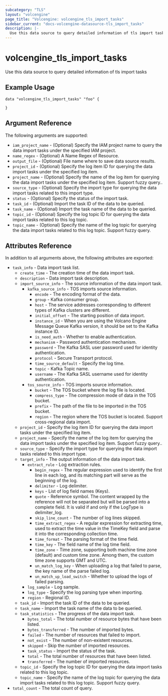 ```yaml
---
subcategory: "TLS"
layout: "volcengine"
page_title: "Volcengine: volcengine_tls_import_tasks"
sidebar_current: "docs-volcengine-datasource-tls_import_tasks"
description: |-
  Use this data source to query detailed information of tls import tasks
---
```

# volcengine_tls_import_tasks
Use this data source to query detailed information of tls import tasks
## Example Usage
```hcl
data "volcengine_tls_import_tasks" "foo" {

}
```
## Argument Reference
The following arguments are supported:
* `iam_project_name` - (Optional) Specify the IAM project name to query the data import tasks under the specified IAM project.
* `name_regex` - (Optional) A Name Regex of Resource.
* `output_file` - (Optional) File name where to save data source results.
* `project_id` - (Optional) Specify the log item ID for querying the data import tasks under the specified log item.
* `project_name` - (Optional) Specify the name of the log item for querying the data import tasks under the specified log item. Support fuzzy query..
* `source_type` - (Optional) Specify the import type for querying the data import tasks related to this import type.
* `status` - (Optional) Specify the status of the import task.
* `task_id` - (Optional) Import the task ID of the data to be queried.
* `task_name` - (Optional) Import the task name of the data to be queried.
* `topic_id` - (Optional) Specify the log topic ID for querying the data import tasks related to this log topic.
* `topic_name` - (Optional) Specify the name of the log topic for querying the data import tasks related to this log topic. Support fuzzy query.

## Attributes Reference
In addition to all arguments above, the following attributes are exported:
* `task_info` - Data import task list.
    * `create_time` - The creation time of the data import task.
    * `description` - Data import task description.
    * `import_source_info` - The source information of the data import task.
        * `kafka_source_info` - TOS imports source information.
            * `encode` - The encoding format of the data.
            * `group` - Kafka consumer group.
            * `host` - The service addresses corresponding to different types of Kafka clusters are different.
            * `initial_offset` - The starting position of data import.
            * `instance_id` - When you are using the Volcano Engine Message Queue Kafka version, it should be set to the Kafka instance ID.
            * `is_need_auth` - Whether to enable authentication.
            * `mechanism` - Password authentication mechanism.
            * `password` - The Kafka SASL user password used for identity authentication.
            * `protocol` - Secure Transport protocol.
            * `time_source_default` - Specify the log time.
            * `topic` - Kafka Topic name.
            * `username` - The Kafka SASL username used for identity authentication.
        * `tos_source_info` - TOS imports source information.
            * `bucket` - The TOS bucket where the log file is located.
            * `compress_type` - The compression mode of data in the TOS bucket.
            * `prefix` - The path of the file to be imported in the TOS bucket.
            * `region` - The region where the TOS bucket is located. Support cross-regional data import.
    * `project_id` - Specify the log item ID for querying the data import tasks under the specified log item.
    * `project_name` - Specify the name of the log item for querying the data import tasks under the specified log item. Support fuzzy query..
    * `source_type` - Specify the import type for querying the data import tasks related to this import type.
    * `target_info` - The output information of the data import task.
        * `extract_rule` - Log extraction rules.
            * `begin_regex` - The regular expression used to identify the first line in each log, and its matching part will serve as the beginning of the log.
            * `delimiter` - Log delimiter.
            * `keys` - List of log field names (Keys).
            * `quote` - Reference symbol. The content wrapped by the reference will not be separated but will be parsed into a complete field. It is valid if and only if the LogType is delimiter_log.
            * `skip_line_count` - The number of log lines skipped.
            * `time_extract_regex` - A regular expression for extracting time, used to extract the time value in the TimeKey field and parse it into the corresponding collection time.
            * `time_format` - The parsing format of the time field.
            * `time_key` - The field name of the log time field.
            * `time_zone` - Time zone, supporting both machine time zone (default) and custom time zone. Among them, the custom time zone supports GMT and UTC.
            * `un_match_log_key` - When uploading a log that failed to parse, the key name of the parse failed log.
            * `un_match_up_load_switch` - Whether to upload the logs of failed parsing.
        * `log_sample` - Log sample.
        * `log_type` - Specify the log parsing type when importing.
        * `region` - Regional ID.
    * `task_id` - Import the task ID of the data to be queried.
    * `task_name` - Import the task name of the data to be queried.
    * `task_statistics` - The progress of the data import task.
        * `bytes_total` - The total number of resource bytes that have been listed.
        * `bytes_transferred` - The number of imported bytes.
        * `failed` - The number of resources that failed to import.
        * `not_exist` - The number of non-existent resources.
        * `skipped` - Skip the number of imported resources.
        * `task_status` - Import the status of the task.
        * `total` - The total number of resources that have been listed.
        * `transferred` - The number of imported resources.
    * `topic_id` - Specify the log topic ID for querying the data import tasks related to this log topic.
    * `topic_name` - Specify the name of the log topic for querying the data import tasks related to this log topic. Support fuzzy query.
* `total_count` - The total count of query.


